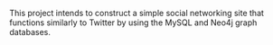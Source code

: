 This project intends to construct a simple social networking site that functions similarly to Twitter by using
the MySQL and Neo4j graph databases.
